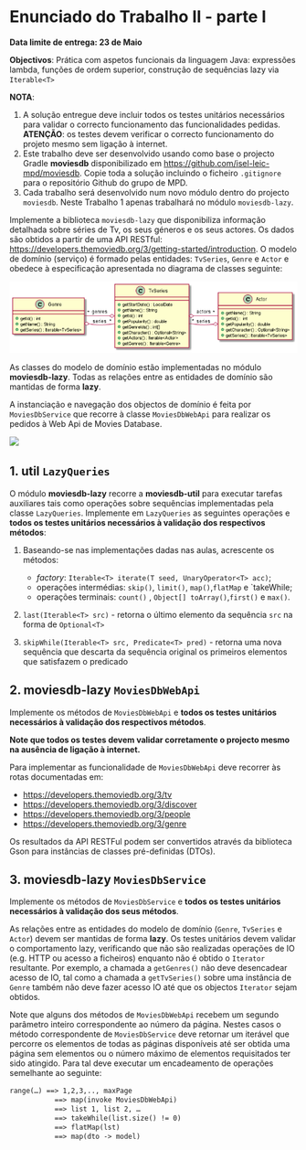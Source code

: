 # Enunciado do Trabalho II - parte I

**Data limite de entrega: 23 de Maio**

**Objectivos**: Prática com aspetos funcionais da linguagem Java: expressões lambda,
funções de ordem superior, construção de sequências lazy via `Iterable<T>`

**NOTA**: 
1.  A solução entregue deve incluir todos os testes unitários necessários para
    validar o correcto funcionamento das funcionalidades pedidas. 
    **ATENÇÃO**: os testes devem verificar o correcto funcionamento do projeto mesmo sem
    ligação à internet.
2.  Este trabalho deve ser desenvolvido usando como base o projecto Gradle
    **moviesdb** disponibilizado em https://github.com/isel-leic-mpd/moviesdb.
    Copie toda a solução incluindo o ficheiro `.gitignore` para o repositório
    Github do grupo de MPD.
3.  Cada trabalho será desenvolvido num novo módulo dentro do projecto
    `moviesdb`. Neste Trabalho 1 apenas trabalhará no módulo 
    `moviesdb-lazy`.

Implemente a biblioteca `moviesdb-lazy` que disponibiliza informação detalhada
sobre séries de Tv, os seus géneros e os seus actores. 
Os dados são obtidos a partir de uma API RESTful:
https://developers.themoviedb.org/3/getting-started/introduction.
O modelo de domínio (serviço) é formado pelas entidades: `TvSeries`, `Genre` e `Actor` e obedece à
especificação apresentada no diagrama de classes seguinte:

<img src="assets/model.png" width="800px"/> 

As classes do modelo de domínio estão implementadas no módulo **moviesdb-lazy**.
Todas as relações entre as entidades de domínio são mantidas de forma **lazy**.

A instanciação e navegação dos objectos de domínio é feita por
`MoviesDbService` que recorre à classe `MoviesDbWebApi` para realizar os pedidos à
Web Api de Movies Database.
 
<img src="assets/service.png" width="800px"/> 

## 1. **util** `LazyQueries`

O módulo **moviesdb-lazy**  recorre a **moviesdb-util** para executar tarefas
auxiliares tais como operações sobre sequências implementadas pela classe
`LazyQueries`.
Implemente em `LazyQueries` as seguintes operações e **todos os testes unitários
necessários à validação dos respectivos métodos**:

1. Baseando-se nas implementações dadas nas aulas, acrescente os métodos:
   * _factory_: `Iterable<T> iterate(T seed, UnaryOperator<T> acc)`;
   * operações intermédias:   `skip()`, `limit()`, `map()`,`flatMap` e `takeWhile;
   * operações terminais: `count()` , `Object[] toArray()`,`first()` e `max()`.
 
3. `last(Iterable<T> src)` - retorna o último elemento da sequência `src` na forma de `Optional<T>`
4. `skipWhile(Iterable<T> src, Predicate<T> pred)` - retorna uma nova sequência que descarta da sequência original os primeiros
    elementos que satisfazem o predicado
 


## 2. **moviesdb-lazy** `MoviesDbWebApi`

Implemente os métodos de `MoviesDbWebApi` e **todos os testes unitários
necessários à validação dos respectivos métodos**.

**Note que todos os testes devem validar corretamente o projecto mesmo
na ausência de ligação  à internet.**

Para implementar as funcionalidade de `MoviesDbWebApi` deve recorrer às rotas documentadas em:
  * https://developers.themoviedb.org/3/tv
  * https://developers.themoviedb.org/3/discover
  * https://developers.themoviedb.org/3/people
  * https://developers.themoviedb.org/3/genre

Os resultados da API RESTFul podem ser convertidos através da biblioteca Gson
para instâncias de classes pré-definidas (DTOs).


## 3. **moviesdb-lazy** `MoviesDbService`

Implemente os métodos de ` MoviesDbService ` e **todos os testes unitários
necessários à validação dos seus métodos**.

As relações entre as entidades do modelo de domínio (`Genre`, `TvSeries` e `Actor`)
devem ser mantidas de forma **lazy**.
Os testes unitários devem validar o comportamento lazy, verificando que não são realizadas
operações de IO (e.g. HTTP ou acesso a ficheiros) enquanto não é obtido o `Iterator` resultante.
Por exemplo, a chamada a `getGenres()` não deve desencadear acesso de IO, tal como a chamada 
a `getTvSeries()` sobre uma instância de `Genre` também não deve fazer acesso IO até que os objectos 
`Iterator` sejam obtidos.

Note que alguns dos métodos de `MoviesDbWebApi` recebem um segundo parâmetro
inteiro correspondente ao número da página.
Nestes casos o método correspondente de `MoviesDbService` deve retornar um iterável
que percorre os elementos de todas as páginas disponíveis até ser obtida uma
página sem elementos ou o número máximo de elementos requisitados ter sido atingido.
Para tal deve executar um encadeamento de operações semelhante ao seguinte:

```
range(…) ==> 1,2,3,.., maxPage 
           ==> map(invoke MoviesDbWebApi) 
           ==> list 1, list 2, … 
           ==> takeWhile(list.size() != 0) 
           ==> flatMap(lst) 
           ==> map(dto -> model)
```

